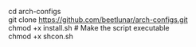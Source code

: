 cd arch-configs<br>
git clone https://github.com/beetlunar/arch-configs.git<br>
chmod +x install.sh # Make the script executable<br>
chmod +x shcon.sh
